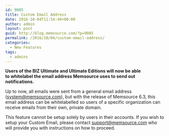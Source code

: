 ```yaml
---
id: 9085
title: Custom Email Address
date: 2016-10-04T11:54:49+00:00
author: admin
layout: post
guid: http://blog.memsource.com/?p=9085
permalink: /2016/10/04/custom-email-address/
categories:
  - New Features
tags:
  - admins
---
```

**Users of the BIZ Ultimate and Ultimate Editions will now be able to whitelabel the email address Memsource uses to send out notifications.**

Up to now, all emails were sent from a general email address (system@memsource.com), but with the release of Memsource 6.3, this email address can be whitelabelled so users of a specific organization can receive emails from their own, private domain.

This feature cannot be setup solely by users in their accounts. If you wish to setup your Custom Email, please contact support@memsource.com who will provide you with instructions on how to proceed.

&nbsp;